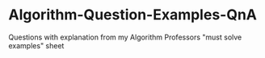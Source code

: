 # Algorithm-Question-Examples-QnA
Questions with explanation from my Algorithm Professors "must solve examples" sheet
